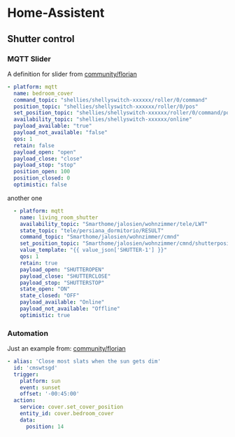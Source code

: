 # Home-Assistent

## Shutter control

### MQTT Slider

A definition for slider from [community/florian](https://community.home-assistant.io/t/shelly-2-as-roller-shutter-with-percentage/85817/2)
```yml
- platform: mqtt
  name: bedroom_cover
  command_topic: "shellies/shellyswitch-xxxxxx/roller/0/command"
  position_topic: "shellies/shellyswitch-xxxxxx/roller/0/pos"
  set_position_topic: "shellies/shellyswitch-xxxxxx/roller/0/command/pos"
  availability_topic: "shellies/shellyswitch-xxxxxx/online"
  payload_available: "true"
  payload_not_available: "false"
  qos: 1
  retain: false
  payload_open: "open"
  payload_close: "close"
  payload_stop: "stop"
  position_open: 100
  position_closed: 0
  optimistic: false
```

another one

```yml
  - platform: mqtt
    name: living_room_shutter
    availability_topic: "Smarthome/jalosien/wohnzimmer/tele/LWT"
    state_topic: "tele/persiana_dormitorio/RESULT"
    command_topic: "Smarthome/jalosien/wohnzimmer/cmnd"
    set_position_topic: "Smarthome/jalosien/wohnzimmer/cmnd/shutterposition"
    value_template: "{{ value_json['SHUTTER-1'] }}"
    qos: 1
    retain: true
    payload_open: "SHUTTEROPEN"
    payload_close: "SHUTTERCLOSE"
    payload_stop: "SHUTTERSTOP"
    state_open: "ON"
    state_closed: "OFF"
    payload_available: "Online"
    payload_not_available: "Offline"
    optimistic: true
```

### Automation

Just an example from: [community/florian](https://community.home-assistant.io/t/shelly-2-as-roller-shutter-with-percentage/85817/22)

```yml
- alias: 'Close most slats when the sun gets dim'
  id: 'cmswtsgd'
  trigger:
    platform: sun
    event: sunset
    offset: '-00:45:00'
  action:
    service: cover.set_cover_position
    entity_id: cover.bedroom_cover
    data:
      position: 14
```
